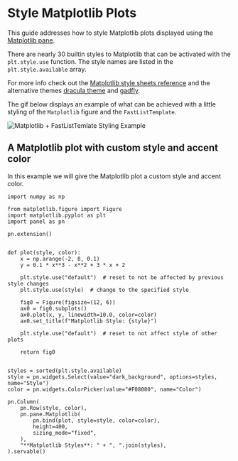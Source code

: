 # Style Matplotlib Plots

This guide addresses how to style Matplotlib plots displayed using the [Matplotlib pane](../../reference/panes/Matplotlib).

There are nearly 30 builtin styles to Matplotlib that can be activated with the `plt.style.use` function. The style names are listed in the `plt.style.available` array.

For more info check out the [Matplotlib style sheets reference](https://matplotlib.org/stable/gallery/style_sheets/style_sheets_reference.html) and the alternative themes [dracula theme](https://draculatheme.com/matplotlib) and [gadfly](https://towardsdatascience.com/a-new-plot-theme-for-matplotlib-gadfly-2cffc745ff84).

The gif below displays an example of what can be achieved with a little styling of the `Matplotlib` figure and the `FastListTemplate`.

![Matplotlib + FastListTemlate Styling Example](https://assets.holoviews.org/panel/thumbnails/gallery/styles/matplotlib-styles.gif)

## A Matplotlib plot with custom style and accent color

In this example we will give the Matplotlib plot a custom style and accent color.

```{pyodide}
import numpy as np

from matplotlib.figure import Figure
import matplotlib.pyplot as plt
import panel as pn

pn.extension()


def plot(style, color):
    x = np.arange(-2, 8, 0.1)
    y = 0.1 * x**3 - x**2 + 3 * x + 2

    plt.style.use("default")  # reset to not be affected by previous style changes
    plt.style.use(style)  # change to the specified style

    fig0 = Figure(figsize=(12, 6))
    ax0 = fig0.subplots()
    ax0.plot(x, y, linewidth=10.0, color=color)
    ax0.set_title(f"Matplotlib Style: {style}")

    plt.style.use("default")  # reset to not affect style of other plots

    return fig0


styles = sorted(plt.style.available)
style = pn.widgets.Select(value="dark_background", options=styles, name="Style")
color = pn.widgets.ColorPicker(value="#F08080", name="Color")

pn.Column(
    pn.Row(style, color),
    pn.pane.Matplotlib(
        pn.bind(plot, style=style, color=color),
        height=400,
        sizing_mode="fixed",
    ),
    "**Matplotlib Styles**: " + ", ".join(styles),
).servable()
```
